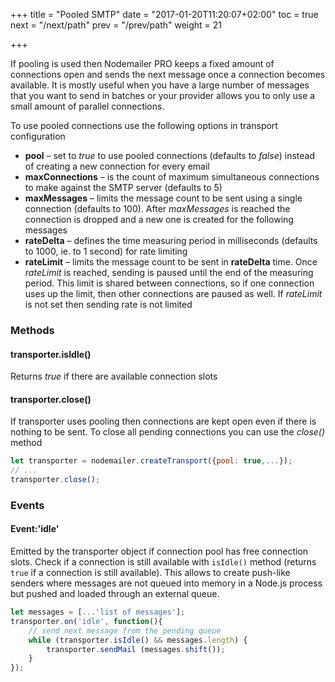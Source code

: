 +++
title = "Pooled SMTP"
date = "2017-01-20T11:20:07+02:00"
toc = true
next = "/next/path"
prev = "/prev/path"
weight = 21

+++

If pooling is used then Nodemailer PRO keeps a fixed amount of connections open and sends the next message once a connection becomes available. It is mostly useful when you have a large number of messages that you want to send in batches or your provider allows you to only use a small amount of parallel connections.

To use pooled connections use the following options in transport configuration

- **pool** – set to *true* to use pooled connections (defaults to *false*) instead of creating a new connection for every email
- **maxConnections** – is the count of maximum simultaneous connections to make against the SMTP server (defaults to 5)
- **maxMessages** – limits the message count to be sent using a single connection (defaults to 100). After *maxMessages* is reached the connection is dropped and a new one is created for the following messages
- **rateDelta** – defines the time measuring period in milliseconds (defaults to 1000, ie. to 1 second) for rate limiting
- **rateLimit** – limits the message count to be sent in **rateDelta** time. Once *rateLimit* is reached, sending is paused until the end of the measuring period. This limit is shared between connections, so if one connection uses up the limit, then other connections are paused as well. If *rateLimit* is not set then sending rate is not limited

### Methods

#### transporter.isIdle()

Returns *true* if there are available connection slots

#### transporter.close()

If transporter uses pooling then connections are kept open even if there is nothing to be sent. To close all pending connections you can use the *close()* method

```javascript
let transporter = nodemailer.createTransport({pool: true,...});
// ...
transporter.close();
```

### Events

#### Event:'idle'

Emitted by the transporter object if connection pool has free connection slots. Check if a connection is still available with `isIdle()` method (returns `true` if a connection is still available). This allows to create push-like senders where messages are not queued into memory in a Node.js process but pushed and loaded through an external queue.

```javascript
let messages = [...'list of messages'];
transporter.on('idle', function(){
    // send next message from the pending queue
    while (transporter.isIdle() && messages.length) {
        transporter.sendMail (messages.shift());
    }
});
```
